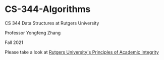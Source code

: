 # CS-344-Algorithms

CS 344 Data Structures at Rutgers University 

Professor Yongfeng Zhang 

Fall 2021

Please take a look at [Rutgers University's Principles of Academic Integrity](http://academicintegrity.rutgers.edu)
